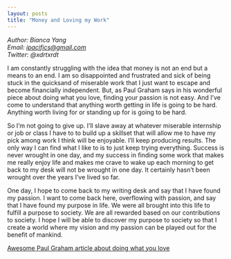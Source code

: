 ```yaml
---
layout: posts
title: "Money and Loving my Work"
---
```

*Author: Bianca Yang*<br>
*Email: ipacifics@gmail.com*<br>
*Twitter: @xdrtxrdt*<br>

I am constantly struggling with the idea that money is not an end but a means to an end. I am so disappointed and frustrated and sick of being stuck in the quicksand of miserable work that I just want to escape and become financially independent. But, as Paul Graham says in his wonderful piece about doing what you love, finding your passion is not easy. And I’ve come to understand that anything worth getting in life is going to be hard. Anything worth living for or standing up for is going to be hard.

So I’m not going to give up. I’ll slave away at whatever miserable internship or job or class I have to to build up a skillset that will allow me to have my pick among work I think will be enjoyable. I’ll keep producing results. The only way I can find what I like to is to just keep trying everything. Success is never wrought in one day, and my success in finding some work that makes me really enjoy life and makes me crave to wake up each morning to get back to my desk will not be wrought in one day. It certainly hasn’t been wrought over the years I’ve lived so far.

One day, I hope to come back to my writing desk and say that I have found my passion. I want to come back here, overflowing with passion, and say that I have found my purpose in life. We were all brought into this life to fulfill a purpose to society. We are all rewarded based on our contributions to society. I hope I will be able to discover my purpose to society so that I create a world where my vision and my passion can be played out for the benefit of mankind.



[Awesome Paul Graham article about doing what you love](http://www.paulgraham.com/love.html)
